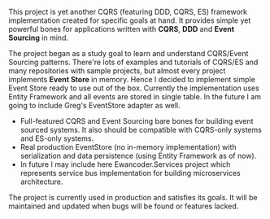 This project is yet another CQRS (featuring DDD, CQRS, ES) framework
implementation created for specific goals at hand. It provides simple yet
powerful bones for applications written with **CQRS**, **DDD** and
**Event Sourcing** in mind.

The project began as a study goal to learn and understand CQRS/Event Sourcing
patterns. There're lots of examples and tutorials of CQRS/ES and many
repositories with sample projects, but almost every project implements
**Event Store** in memory. Hence I decided to implement simple Event Store
ready to use out of the box. Currently the implementation uses Entity Framework
and all events are stored in single table. In the future I am going to include
Greg's EventStore adapter as well.

* Full-featured CQRS and Event Sourcing bare bones for building event sourced
systems. It also should be compatible with CQRS-only systems and ES-only systems.
* Real production EventStore (no in-memory implementation) with serialization
and data persistence (using Entity Framework as of now).
* In future I may include here Ewancoder.Services project which represents
service bus implementation for building microservices architecture.

The project is currently used in production and satisfies its goals. It will be
maintained and updated when bugs will be found or features lacked.
